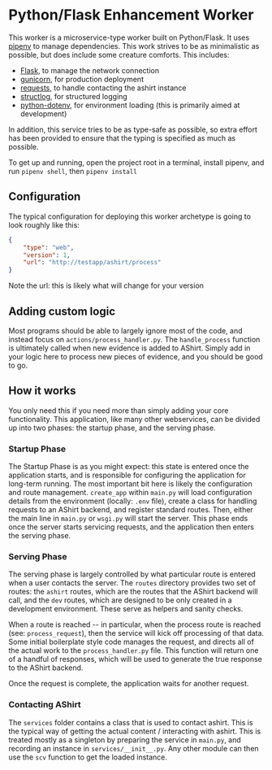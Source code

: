 # Python/Flask Enhancement Worker

This worker is a microservice-type worker built on Python/Flask.
It uses [pipenv](https://pipenv.pypa.io/en/latest/) to manage dependencies.
This work strives to be as minimalistic as possible, but does include some creature comforts. This
includes:

* [Flask](https://flask.palletsprojects.com/en/2.1.x/), to manage the network connection
* [gunicorn](https://gunicorn.org/), for production deployment
* [requests](https://docs.python-requests.org/en/latest/), to handle contacting the ashirt instance
* [structlog](https://www.structlog.org/en/stable/), for structured logging
* [python-dotenv](https://pypi.org/project/python-dotenv/), for environment loading (this is primarily aimed at development)

In addition, this service tries to be as type-safe as possible, so extra effort has been provided to ensure that the typing is specified as much as possible.

To get up and running, open the project root in a terminal, install pipenv, and run `pipenv shell`, then `pipenv install`

## Configuration

The typical configuration for deploying this worker archetype is going to look roughly like this:

```json
{
    "type": "web", 
    "version": 1,
    "url": "http://testapp/ashirt/process"
}
```

Note the url: this is likely what will change for your version

## Adding custom logic

Most programs should be able to largely ignore most of the code, and instead focus on `actions/process_handler.py`. The `handle_process` function is ultimately called when new evidence is added to AShirt. Simply add in your logic here to process new pieces of evidence, and you should be good to go.

## How it works

You only need this if you need more than simply adding your core functionality. This application, like many other webservices, can be divided up into two phases: the startup phase, and the serving phase.

### Startup Phase

The Startup Phase is as you might expect: this state is entered once the application starts, and is responsible for configuring the application for long-term running. The most important bit here is likely the configuration and route management. `create_app` within `main.py` will load configuration details from the environment (locally: `.env` file), create a class for handling requests to an AShirt backend, and register standard routes. Then, either the main line in `main.py` or `wsgi.py` will start the server. This phase ends once the server starts servicing requests, and the application then enters the serving phase.

### Serving Phase

The serving phase is largely controlled by what particular route is entered when a user contacts the server. The `routes` directory provides two set of routes: the `ashirt` routes, which are the routes that the AShirt backend will call, and the `dev` routes, which are designed to be only created in a development environment. These serve as helpers and sanity checks.

When a route is reached -- in particular, when the process route is reached (see: `process_request`), then the service will kick off processing of that data. Some initial boilerplate style code manages the request, and directs all of the actual work to the `process_handler.py` file. This function will return one of a handful of responses, which will be used to generate the true response to the AShirt backend.

Once the request is complete, the application waits for another request.

### Contacting AShirt

The `services` folder contains a class that is used to contact ashirt. This is the typical way of getting the actual content / interacting with ashirt. This is treated mostly as a singleton by preparing the service in `main.py`, and recording an instance in `services/__init__.py`. Any other module can then use the `scv` function to get the loaded instance.
